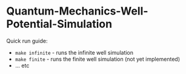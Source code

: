 # Quantum-Mechanics-Well-Potential-Simulation

Quick run guide:
 * `make infinite` - runs the infinite well simulation
 * `make finite` - runs the finite well simulation (not yet implemented)
 * ... etc